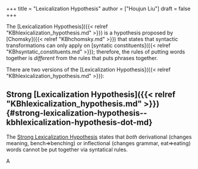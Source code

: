 +++
title = "Lexicalization Hypothesis"
author = ["Houjun Liu"]
draft = false
+++

The [Lexicalization Hypothesis]({{< relref "KBhlexicalization_hypothesis.md" >}}) is a hypothesis proposed by [Chomsky]({{< relref "KBhchomsky.md" >}}) that states that syntactic transformations can only apply on [syntatic constituents]({{< relref "KBhsyntatic_constituents.md" >}}); therefore, the rules of putting words together is _different_ from the rules that puts phrases together.

There are two versions of the [Lexicalization Hypothesis]({{< relref "KBhlexicalization_hypothesis.md" >}}):


## Strong [Lexicalization Hypothesis]({{< relref "KBhlexicalization_hypothesis.md" >}}) {#strong-lexicalization-hypothesis--kbhlexicalization-hypothesis-dot-md}

The [Strong Lexicalization Hypothesis](#strong-lexicalization-hypothesis--kbhlexicalization-hypothesis-dot-md) states that _both_ derivational (changes meaning, bench=&gt;benching) or inflectional (changes grammar, eat=&gt;eating) words cannot be put together via syntatical rules.

A